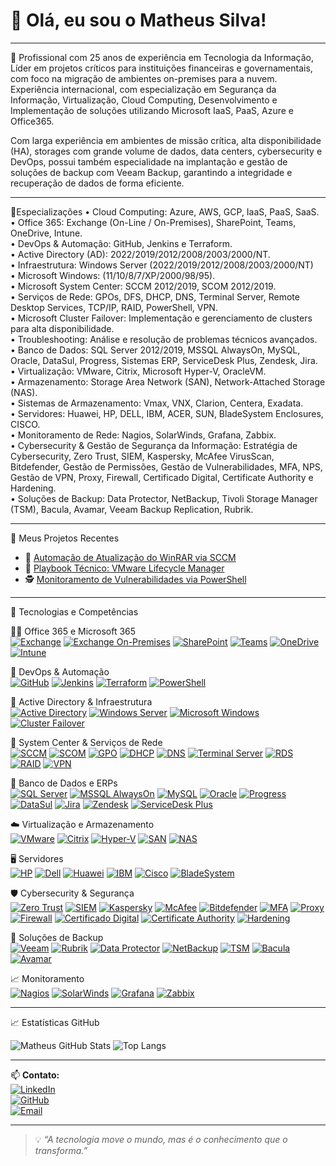 # 👋 Olá, eu sou o Matheus Silva!
---
🎯 Profissional com 25 anos de experiência em Tecnologia da Informação, Líder em projetos críticos para instituições financeiras e governamentais, com foco na migração de ambientes on-premises para a nuvem. Experiência internacional, com especialização em Segurança da Informação, Virtualização, Cloud Computing, Desenvolvimento e Implementação de soluções utilizando Microsoft IaaS, PaaS, Azure e Office365.

Com larga experiência em ambientes de missão crítica, alta disponibilidade (HA), storages com grande volume de dados, data centers, cybersecurity e DevOps, possui também especialidade na implantação e gestão de soluções de backup com Veeam Backup, garantindo a integridade e recuperação de dados de forma eficiente.

---

🔧Especializações
• Cloud Computing: Azure, AWS, GCP, IaaS, PaaS, SaaS.  
• Office 365: Exchange (On-Line / On-Premises), SharePoint, Teams, OneDrive, Intune.  
• DevOps & Automação: GitHub, Jenkins e Terraform.  
• Active Directory (AD): 2022/2019/2012/2008/2003/2000/NT.  
• Infraestrutura: Windows Server (2022/2019/2012/2008/2003/2000/NT)  
• Microsoft Windows: (11/10/8/7/XP/2000/98/95).  
• Microsoft System Center: SCCM 2012/2019, SCOM 2012/2019.  
• Serviços de Rede: GPOs, DFS, DHCP, DNS, Terminal Server, Remote Desktop Services, TCP/IP, RAID, PowerShell, VPN.  
• Microsoft Cluster Failover: Implementação e gerenciamento de clusters para alta disponibilidade.  
• Troubleshooting: Análise e resolução de problemas técnicos avançados.  
• Banco de Dados: SQL Server 2012/2019, MSSQL AlwaysOn, MySQL, Oracle, DataSul, Progress, Sistemas ERP, ServiceDesk
Plus, Zendesk, Jira.  
• Virtualização: VMware, Citrix, Microsoft Hyper-V, OracleVM.  
• Armazenamento: Storage Area Network (SAN), Network-Attached Storage (NAS).  
• Sistemas de Armazenamento: Vmax, VNX, Clarion, Centera, Exadata.  
• Servidores: Huawei, HP, DELL, IBM, ACER, SUN, BladeSystem Enclosures, CISCO.  
• Monitoramento de Rede: Nagios, SolarWinds, Grafana, Zabbix.  
• Cybersecurity & Gestão de Segurança da Informação: Estratégia de Cybersecurity, Zero Trust, SIEM, Kaspersky, McAfee VirusScan, Bitdefender, Gestão de Permissões, Gestão de Vulnerabilidades, MFA, NPS, Gestão de VPN, Proxy, Firewall, Certificado Digital, Certificate Authority e Hardening.  
• Soluções de Backup: Data Protector, NetBackup, Tivoli Storage Manager (TSM), Bacula, Avamar, Veeam Backup Replication, Rubrik.  
  
---

🚀 Meus Projetos Recentes

- 🔧 [Automação de Atualização do WinRAR via SCCM](https://github.com/masasilva/automacao-winrar-sccm)
- 📘 [Playbook Técnico: VMware Lifecycle Manager](https://github.com/masasilva/playbook-vmware-lifecycle)
- 🕵️ [Monitoramento de Vulnerabilidades via PowerShell](https://github.com/masasilva/monitoramento-vulnerabilidades)

---

🚀 Tecnologias e Competências

👨‍💻 Office 365 e Microsoft 365  
[![Exchange](https://img.shields.io/badge/-Exchange_Online-0078D4?style=flat&logo=microsoftoutlook&logoColor=white)]()
[![Exchange On-Premises](https://img.shields.io/badge/-Exchange_On--Premises-0078D4?style=flat&logo=microsoft&logoColor=white)]()
[![SharePoint](https://img.shields.io/badge/-SharePoint-0078D4?style=flat&logo=microsoft&logoColor=white)]()
[![Teams](https://img.shields.io/badge/-Microsoft_Teams-6264A7?style=flat&logo=microsoftteams&logoColor=white)]()
[![OneDrive](https://img.shields.io/badge/-OneDrive-0078D4?style=flat&logo=microsoftonedrive&logoColor=white)]()
[![Intune](https://img.shields.io/badge/-Intune-0078D4?style=flat&logo=microsoft&logoColor=white)]()

🚀 DevOps & Automação  
[![GitHub](https://img.shields.io/badge/-GitHub-181717?style=flat&logo=github&logoColor=white)]()
[![Jenkins](https://img.shields.io/badge/-Jenkins-D24939?style=flat&logo=jenkins&logoColor=white)]()
[![Terraform](https://img.shields.io/badge/-Terraform-7B42BC?style=flat&logo=terraform&logoColor=white)]()
[![PowerShell](https://img.shields.io/badge/-PowerShell-5391FE?style=flat&logo=powershell&logoColor=white)]()

🧱 Active Directory & Infraestrutura  
[![Active Directory](https://img.shields.io/badge/-Active_Directory-1E90FF?style=flat&logo=microsoft&logoColor=white)]()
[![Windows Server](https://img.shields.io/badge/-Windows_Server-0078D6?style=flat&logo=windows&logoColor=white)]()
[![Microsoft Windows](https://img.shields.io/badge/-Windows_95_to_11-00ADEF?style=flat&logo=windows&logoColor=white)]()
[![Cluster Failover](https://img.shields.io/badge/-Cluster_Failover-4682B4?style=flat)]()

🔧 System Center & Serviços de Rede  
[![SCCM](https://img.shields.io/badge/-SCCM-2C2C2C?style=flat&logo=microsoft&logoColor=white)]()
[![SCOM](https://img.shields.io/badge/-SCOM-2C2C2C?style=flat&logo=windows&logoColor=white)]()
[![GPO](https://img.shields.io/badge/-GPOs-333333?style=flat)]()
[![DHCP](https://img.shields.io/badge/-DHCP-696969?style=flat)]()
[![DNS](https://img.shields.io/badge/-DNS-4169E1?style=flat)]()
[![Terminal Server](https://img.shields.io/badge/-Terminal_Server-708090?style=flat)]()
[![RDS](https://img.shields.io/badge/-Remote_Desktop_Services-4B0082?style=flat)]()
[![RAID](https://img.shields.io/badge/-RAID-808080?style=flat)]()
[![VPN](https://img.shields.io/badge/-VPN-1E90FF?style=flat&logo=wireguard&logoColor=white)]()

🧩 Banco de Dados e ERPs  
[![SQL Server](https://img.shields.io/badge/-SQL_Server-CC2927?style=flat&logo=microsoftsqlserver&logoColor=white)]()
[![MSSQL AlwaysOn](https://img.shields.io/badge/-AlwaysOn-8B0000?style=flat)]()
[![MySQL](https://img.shields.io/badge/-MySQL-4479A1?style=flat&logo=mysql&logoColor=white)]()
[![Oracle](https://img.shields.io/badge/-Oracle-F80000?style=flat&logo=oracle&logoColor=white)]()
[![Progress](https://img.shields.io/badge/-Progress-005B9F?style=flat)]()
[![DataSul](https://img.shields.io/badge/-DataSul-1C1C1C?style=flat)]()
[![Jira](https://img.shields.io/badge/-Jira-0052CC?style=flat&logo=jira&logoColor=white)]()
[![Zendesk](https://img.shields.io/badge/-Zendesk-03363D?style=flat&logo=zendesk&logoColor=white)]()
[![ServiceDesk Plus](https://img.shields.io/badge/-ServiceDesk_Plus-F58025?style=flat)]()

☁️ Virtualização e Armazenamento  
[![VMware](https://img.shields.io/badge/-VMware-607078?style=flat&logo=vmware&logoColor=white)]()
[![Citrix](https://img.shields.io/badge/-Citrix-00A1E0?style=flat&logo=citrix&logoColor=white)]()
[![Hyper-V](https://img.shields.io/badge/-Hyper--V-0063B1?style=flat&logo=windows&logoColor=white)]()
[![SAN](https://img.shields.io/badge/-SAN-778899?style=flat)]()
[![NAS](https://img.shields.io/badge/-NAS-708090?style=flat)]()

🖥️ Servidores  
[![HP](https://img.shields.io/badge/-HP-0096D6?style=flat&logo=hp&logoColor=white)]()
[![Dell](https://img.shields.io/badge/-Dell-007DB8?style=flat&logo=dell&logoColor=white)]()
[![Huawei](https://img.shields.io/badge/-Huawei-FF0000?style=flat&logo=huawei&logoColor=white)]()
[![IBM](https://img.shields.io/badge/-IBM-054ADA?style=flat&logo=ibm&logoColor=white)]()
[![Cisco](https://img.shields.io/badge/-Cisco-1BA0D7?style=flat&logo=cisco&logoColor=white)]()
[![BladeSystem](https://img.shields.io/badge/-BladeSystem-696969?style=flat)]()

🛡️ Cybersecurity & Segurança  
[![Zero Trust](https://img.shields.io/badge/-Zero_Trust-8A2BE2?style=flat)]()
[![SIEM](https://img.shields.io/badge/-SIEM-191970?style=flat)]()
[![Kaspersky](https://img.shields.io/badge/-Kaspersky-006C54?style=flat)]()
[![McAfee](https://img.shields.io/badge/-McAfee-C8102E?style=flat)]()
[![Bitdefender](https://img.shields.io/badge/-Bitdefender-ED1C24?style=flat)]()
[![MFA](https://img.shields.io/badge/-MFA-5D3FD3?style=flat)]()
[![Proxy](https://img.shields.io/badge/-Proxy_Servers-3F51B5?style=flat)]()
[![Firewall](https://img.shields.io/badge/-Firewall-DC143C?style=flat)]()
[![Certificado Digital](https://img.shields.io/badge/-Certificados-228B22?style=flat)]()
[![Certificate Authority](https://img.shields.io/badge/-CA-32CD32?style=flat)]()
[![Hardening](https://img.shields.io/badge/-Hardening-556B2F?style=flat)]()

💾 Soluções de Backup  
[![Veeam](https://img.shields.io/badge/-Veeam_Backup-21A366?style=flat&logoColor=white)]()
[![Rubrik](https://img.shields.io/badge/-Rubrik-00ADEF?style=flat)]()
[![Data Protector](https://img.shields.io/badge/-Data_Protector-696969?style=flat)]()
[![NetBackup](https://img.shields.io/badge/-NetBackup-8B4513?style=flat)]()
[![TSM](https://img.shields.io/badge/-Tivoli_Storage_Manager-2F4F4F?style=flat)]()
[![Bacula](https://img.shields.io/badge/-Bacula-800000?style=flat)]()
[![Avamar](https://img.shields.io/badge/-Avamar-708090?style=flat)]()

📈 Monitoramento  
[![Nagios](https://img.shields.io/badge/-Nagios-000000?style=flat&logo=nagios&logoColor=white)]()
[![SolarWinds](https://img.shields.io/badge/-SolarWinds-F28C28?style=flat)]()
[![Grafana](https://img.shields.io/badge/-Grafana-F46800?style=flat&logo=grafana&logoColor=white)]()
[![Zabbix](https://img.shields.io/badge/-Zabbix-DC382D?style=flat&logo=zabbix&logoColor=white)]()

---

📈 Estatísticas GitHub

![Matheus GitHub Stats](https://github-readme-stats.vercel.app/api?username=masasilva&show_icons=true&theme=radical)
![Top Langs](https://github-readme-stats.vercel.app/api/top-langs/?username=masasilva&layout=compact&theme=radical)

---

📫 **Contato:**  
[![LinkedIn](https://img.shields.io/badge/LinkedIn-matheus--s--6a6b0734-purple?style=flat-square&logo=linkedin)](https://www.linkedin.com/in/matheus-s-6a6b0734/)  
[![GitHub](https://img.shields.io/badge/GitHub-masasilva-purple?style=flat-square&logo=github)](https://github.com/masasilva)  
[![Email](https://img.shields.io/badge/E--mail-mas.asilva@outlook.com-purple?style=flat-square&logo=microsoftoutlook)](mailto:mas.asilva@outlook.com)  




---

> 💡 *“A tecnologia move o mundo, mas é o conhecimento que o transforma.”*



